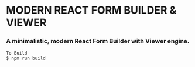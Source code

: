 # MODERN REACT FORM BUILDER & VIEWER

### A minimalistic, modern React Form Builder with Viewer engine.

```
To Build 
$ npm run build
```